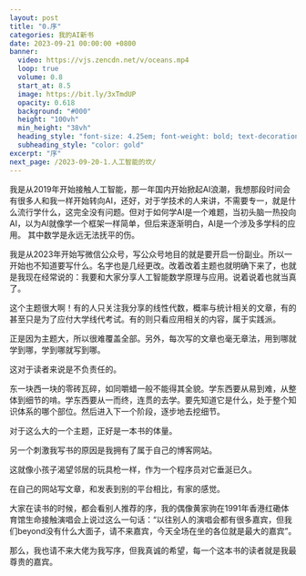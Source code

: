```yaml
---
layout: post
title: "0.序"
categories: 我的AI新书
date: 2023-09-21 00:00:00 +0800
banner:
  video: https://vjs.zencdn.net/v/oceans.mp4
  loop: true
  volume: 0.8
  start_at: 8.5
  image: https://bit.ly/3xTmdUP
  opacity: 0.618
  background: "#000"
  height: "100vh"
  min_height: "38vh"
  heading_style: "font-size: 4.25em; font-weight: bold; text-decoration: underline"
  subheading_style: "color: gold"
excerpt: "序"
next_page: /2023-09-20-1.人工智能的坎/
---
```




我是从2019年开始接触人工智能，那一年国内开始掀起AI浪潮，我想那段时间会有很多人和我一样开始转向AI，还好，对于学技术的人来讲，不需要专一，就是什么流行学什么，这完全没有问题。但对于如何学AI是一个难题，当初头脑一热投向AI，以为AI就像学一个框架一样简单，但后来逐渐明白，AI是一个涉及多学科的应用。
其中数学是永远无法抚平的伤。

我是从2023年开始写微信公众号，写公众号地目的就是要开启一份副业。所以一开始也不知道要写什么。名字也是几经更改。改着改着主题也就明确下来了，也就是我现在经常说的：我要和大家分享人工智能数学原理与应用。说着说着也就当真了。

这个主题很大啊！有的人只关注我分享的线性代数，概率与统计相关的文章，有的甚至只是为了应付大学线代考试。有的则只看应用相关的内容，属于实践派。

正是因为主题大，所以很难覆盖全部。另外，每次写的文章也毫无章法，用到哪就学到哪，学到哪就写到哪。

这对于读者来说是不负责任的。

东一块西一块的零砖瓦碎，如同嚼蜡一般不能得其全貌。学东西要从易到难，从整体到细节的啃。学东西要从一而终，连贯的去学。要先知道它是什么，处于整个知识体系的哪个部位。然后进入下一个阶段，逐步地去挖细节。

对于这么大的一个主题，正好是一本书的体量。

另一个刺激我写书的原因是我拥有了属于自己的博客网站。

这就像小孩子渴望邻居的玩具枪一样，作为一个程序员对它垂涎已久。

在自己的网站写文章，和发表到别的平台相比，有家的感觉。

大家在读书的时候，都会看别人推荐的序，我的偶像黄家驹在1991年香港红磡体育馆生命接触演唱会上说过这么一句话：“以往别人的演唱会都有很多嘉宾，但我们beyond没有什么大面子，请不来嘉宾，今天全场在坐的各位就是最大的嘉宾”。


那么，我也请不来大佬为我写序，但我真诚的希望，每一个这本书的读者就是我最尊贵的嘉宾。


